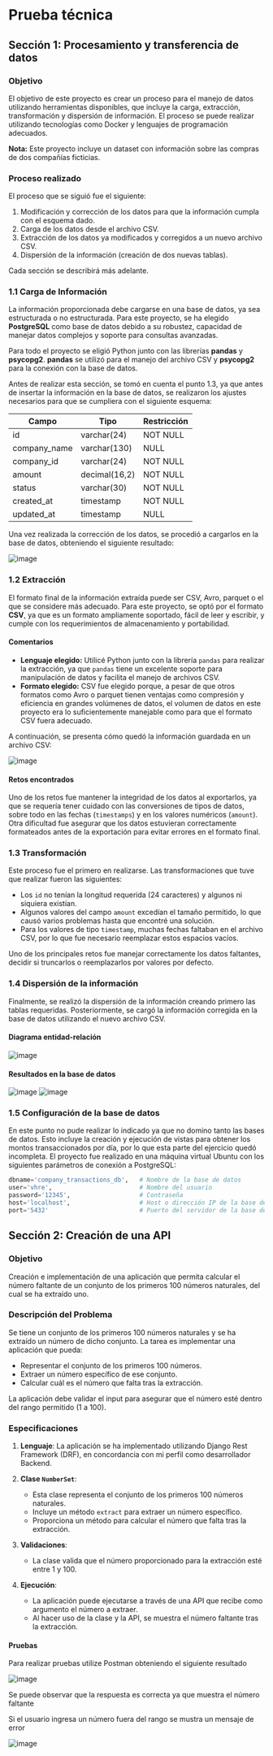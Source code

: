 # Prueba técnica

## Sección 1: Procesamiento y transferencia de datos

### Objetivo
El objetivo de este proyecto es crear un proceso para el manejo de datos utilizando herramientas disponibles, que incluye la carga, extracción, transformación y dispersión de información. El proceso se puede realizar utilizando tecnologías como Docker y lenguajes de programación adecuados.

**Nota:** Este proyecto incluye un dataset con información sobre las compras de dos compañías ficticias.

### Proceso realizado
El proceso que se siguió fue el siguiente:
1. Modificación y corrección de los datos para que la información cumpla con el esquema dado.
2. Carga de los datos desde el archivo CSV.
3. Extracción de los datos ya modificados y corregidos a un nuevo archivo CSV.
4. Dispersión de la información (creación de dos nuevas tablas).

Cada sección se describirá más adelante.

### 1.1 Carga de Información
La información proporcionada debe cargarse en una base de datos, ya sea estructurada o no estructurada. Para este proyecto, se ha elegido **PostgreSQL** como base de datos debido a su robustez, capacidad de manejar datos complejos y soporte para consultas avanzadas.

Para todo el proyecto se eligió Python junto con las librerías **pandas** y **psycopg2**. **pandas** se utilizó para el manejo del archivo CSV y **psycopg2** para la conexión con la base de datos.

Antes de realizar esta sección, se tomó en cuenta el punto 1.3, ya que antes de insertar la información en la base de datos, se realizaron los ajustes necesarios para que se cumpliera con el siguiente esquema:

| Campo          | Tipo                | Restricción   |
|----------------|---------------------|---------------|
| id             | varchar(24)          | NOT NULL      |
| company_name   | varchar(130)         | NULL          |
| company_id     | varchar(24)          | NOT NULL      |
| amount         | decimal(16,2)        | NOT NULL      |
| status         | varchar(30)          | NOT NULL      |
| created_at     | timestamp            | NOT NULL      |
| updated_at     | timestamp            | NULL          |

Una vez realizada la corrección de los datos, se procedió a cargarlos en la base de datos, obteniendo el siguiente resultado:

![image](https://github.com/user-attachments/assets/0ef90f67-1c27-4fdc-9a3f-2d3749f20813)

### 1.2 Extracción
El formato final de la información extraída puede ser CSV, Avro, parquet o el que se considere más adecuado. Para este proyecto, se optó por el formato **CSV**, ya que es un formato ampliamente soportado, fácil de leer y escribir, y cumple con los requerimientos de almacenamiento y portabilidad.

#### Comentarios
- **Lenguaje elegido:** Utilicé Python junto con la librería `pandas` para realizar la extracción, ya que `pandas` tiene un excelente soporte para manipulación de datos y facilita el manejo de archivos CSV.
- **Formato elegido:** CSV fue elegido porque, a pesar de que otros formatos como Avro o parquet tienen ventajas como compresión y eficiencia en grandes volúmenes de datos, el volumen de datos en este proyecto era lo suficientemente manejable como para que el formato CSV fuera adecuado.

A continuación, se presenta cómo quedó la información guardada en un archivo CSV:

![image](https://github.com/user-attachments/assets/6a913f7b-f5ff-4d7d-a77e-543212785307)

#### Retos encontrados
Uno de los retos fue mantener la integridad de los datos al exportarlos, ya que se requería tener cuidado con las conversiones de tipos de datos, sobre todo en las fechas (`timestamps`) y en los valores numéricos (`amount`). Otra dificultad fue asegurar que los datos estuvieran correctamente formateados antes de la exportación para evitar errores en el formato final.

### 1.3 Transformación
Este proceso fue el primero en realizarse. Las transformaciones que tuve que realizar fueron las siguientes:

- Los `id` no tenían la longitud requerida (24 caracteres) y algunos ni siquiera existían.
- Algunos valores del campo `amount` excedían el tamaño permitido, lo que causó varios problemas hasta que encontré una solución.
- Para los valores de tipo `timestamp`, muchas fechas faltaban en el archivo CSV, por lo que fue necesario reemplazar estos espacios vacíos.

Uno de los principales retos fue manejar correctamente los datos faltantes, decidir si truncarlos o reemplazarlos por valores por defecto.

### 1.4 Dispersión de la información
Finalmente, se realizó la dispersión de la información creando primero las tablas requeridas. Posteriormente, se cargó la información corregida en la base de datos utilizando el nuevo archivo CSV.

#### Diagrama entidad-relación

![image](https://github.com/user-attachments/assets/ede703b7-7cfe-427d-ac89-f0a7620907b0)

#### Resultados en la base de datos

![image](https://github.com/user-attachments/assets/1e2ff3f9-b622-4f33-a6d8-b938d17f3c14)
![image](https://github.com/user-attachments/assets/ed7959f2-f546-488e-87a2-6a8570361794)

### 1.5 Configuración de la base de datos
En este punto no pude realizar lo indicado ya que no domino tanto las bases de datos. Esto incluye la creación y ejecución de vistas para obtener los montos transaccionados por día, por lo que esta parte del ejercicio quedó incompleta.
El proyecto fue realizado en una máquina virtual Ubuntu con los siguientes parámetros de conexión a PostgreSQL:

```python
dbname='company_transactions_db',   # Nombre de la base de datos
user='vhre',                        # Nombre del usuario
password='12345',                   # Contraseña
host='localhost',                   # Host o dirección IP de la base de datos
port='5432'                         # Puerto del servidor de la base de datos
```

## Sección 2: Creación de una API

### Objetivo
Creación e implementación de una aplicación que permita calcular el número faltante de un conjunto de los primeros 100 números naturales, del cual se ha extraído uno.

### Descripción del Problema
Se tiene un conjunto de los primeros 100 números naturales y se ha extraído un número de dicho conjunto. La tarea es implementar una aplicación que pueda:
- Representar el conjunto de los primeros 100 números.
- Extraer un número específico de ese conjunto.
- Calcular cuál es el número que falta tras la extracción.
  
La aplicación debe validar el input para asegurar que el número esté dentro del rango permitido (1 a 100).

### Especificaciones
1. **Lenguaje**: La aplicación se ha implementado utilizando Django Rest Framework (DRF), en concordancia con mi perfil como desarrollador Backend.
   
2. **Clase `NumberSet`**: 
   - Esta clase representa el conjunto de los primeros 100 números naturales.
   - Incluye un método `extract` para extraer un número específico.
   - Proporciona un método para calcular el número que falta tras la extracción.

3. **Validaciones**: 
   - La clase valida que el número proporcionado para la extracción esté entre 1 y 100.
   
4. **Ejecución**:
   - La aplicación puede ejecutarse a través de una API que recibe como argumento el número a extraer.
   - Al hacer uso de la clase y la API, se muestra el número faltante tras la extracción.

#### Pruebas
Para realizar pruebas utilize Postman obteniendo el siguiente resultado

![image](https://github.com/user-attachments/assets/5d8f3b44-5e0a-40c5-aa59-0317d924cdca)

Se puede observar que la respuesta es correcta ya que muestra el número faltante

Si el usuario ingresa un número fuera del rango se mustra un mensaje de error

![image](https://github.com/user-attachments/assets/12b61864-535c-470a-9bdd-36eac037c82d)


